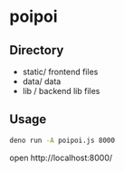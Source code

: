 # poipoi

## Directory

- static/ frontend files
- data/ data
- lib / backend lib files

## Usage

```sh
deno run -A poipoi.js 8000
```

open http://localhost:8000/
